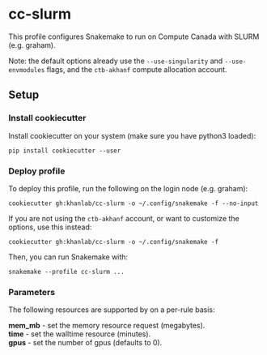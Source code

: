 # cc-slurm

This profile configures Snakemake to run on Compute Canada with SLURM (e.g. graham).

Note: the default options already use the `--use-singularity` and `--use-envmodules` flags, and the `ctb-akhanf` compute allocation account. 

## Setup

### Install cookiecutter

Install cookiecutter on your system (make sure you have python3 loaded):

    pip install cookiecutter --user

### Deploy profile

To deploy this profile, run the following on the login node (e.g. graham):

    cookiecutter gh:khanlab/cc-slurm -o ~/.config/snakemake -f --no-input

If you are not using the `ctb-akhanf` account, or want to customize the options, use this instead:

    cookiecutter gh:khanlab/cc-slurm -o ~/.config/snakemake -f



Then, you can run Snakemake with:

    snakemake --profile cc-slurm ...


### Parameters

The following resources are supported by on a per-rule basis:

**mem_mb** - set the memory resource request (megabytes).  
**time** - set the walltime resource (minutes).  
**gpus** - set the number of gpus (defaults to 0).  
